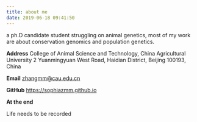 ```yaml
---
title: about me
date: 2019-06-18 09:41:50
---
```

a ph.D candidate student struggling on animal genetics, most of my work are about conservation genomics and population genetics.

**Address**
College of Animal Science and Technology, 
China Agricultural University
2 Yuanmingyuan West Road, 
Haidian District, Beijing 100193, China

**Email**
zhangmm@cau.edu.cn

**GitHub**
https://sophiazmm.github.io

**At the end**

Life needs to be recorded 